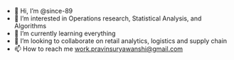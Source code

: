 - 👋 Hi, I’m @since-89
- 👀 I’m interested in Operations research, Statistical Analysis, and Algorithms
- 🌱 I’m currently learning everything
- 💞️ I’m looking to collaborate on retail analytics, logistics and supply chain
- 📫 How to reach me work.pravinsuryawanshi@gmail.com

<!---
since-89/since-89 is a ✨ special ✨ repository because its `README.md` (this file) appears on your GitHub profile.
You can click the Preview link to take a look at your changes.
--->
